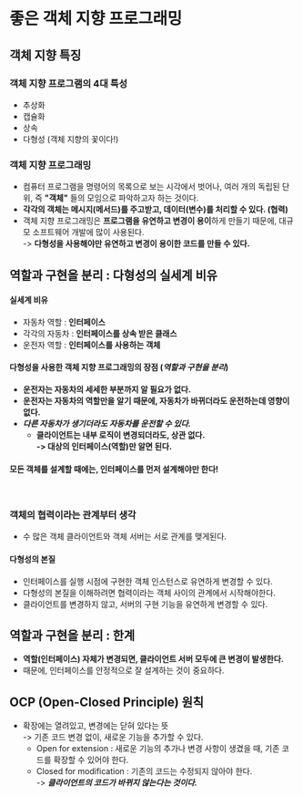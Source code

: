 # 좋은 객체 지향 프로그래밍

## 객체 지향 특징&#x20;

### 객체 지향 프로그램의 4대 특성

* 추상화
* 캡슐화
* 상속
* 다형성 (객체 지향의 꽃이다!)

### 객체 지향 프로그래밍&#x20;

* 컴퓨터 프로그램을 명령어의 목록으로 보는 시각에서 벗어나, 여러 개의 독립된 단위, 즉 **"객체"** 들의 모임으로 파악하고자 하는 것이다.&#x20;
* **각각의 객체는 메시지(메서드)를 주고받고, 데이터(변수)를 처리할 수 있다. (협력)**
* 객체 지향 프로그래밍은 **프로그램을 유연하고 변경이 용이**하게 만들기 때문에, 대규모 소프트웨어 개발에 많이 사용된다.\
  \-> **다형성을 사용해야만 유연하고 변경이 용이한 코드를 만들 수 있다.**

## 역할과 구현을 분리 : 다형성의 실세계 비유

#### 실세계 비유

* 자동차 역할 : **인터페이스**&#x20;
* 각각의 자동차 : **인터페이스를 상속 받은 클래스**
* 운전자 역할 : **인터페이스를 사용하는 객체**

#### 다형성을 사용한 객체 지향 프로그래밍의 장점 (_역할과 구현을 분리_)

* **운전자는 자동차의 세세한 부분까지 알 필요가 없다.**
* **운전자는 자동차의 역할만을 알기 때문에, 자동차가 바뀌더라도 운전하는데 영향이 없다.**
* _**다른 자동차가 생기더라도 자동차를 운전할 수 있다.**_&#x20;
  * **클라이언트는 내부 로직이 변경되더라도, 상관 없다.** \
    **-> 대상의 인터페이스(역할)만 알면 된다.**

#### **모든 객체를 설계할 때에는, 인터페이스를 먼저 설계해야만 한다!**

<figure><img src="../../../../../.gitbook/assets/스크린샷 2024-02-03 10.15.44.png" alt=""><figcaption></figcaption></figure>

### 객체의 협력이라는 관계부터 생각&#x20;

* 수 많은 객체 클라이언트와 객체 서버는 서로 관계를 맺게된다.

#### 다형성의 본질

* 인터페이스를 실행 시점에 구현한 객체 인스턴스로 유연하게 변경할 수 있다.&#x20;
* 다형성의 본질을 이해하려면 협력이라는 객체 사이의 관계에서 시작해야한다.
* 클라이언트를 변경하지 않고, 서버의 구현 기능을 유연하게 변경할 수 있다.&#x20;

## 역할과 구현을 분리 : 한계&#x20;

* **역할(인터페이스) 자체가 변경되면, 클라이언트 서버 모두에 큰 변경이 발생한다.**&#x20;
* 때문에, 인터페이스를 안정적으로 잘 설계하는 것이 중요하다.&#x20;

## OCP (Open-Closed Principle) 원칙&#x20;

* 확장에는 열려있고, 변경에는 닫혀 있다는 뜻\
  \-> 기존 코드 변경 없이, 새로운 기능을 추가할 수 있다.&#x20;
  * Open for extension : 새로운 기능의 추가나 변경 사항이 생겼을 때, 기존 코드를 확장할 수 있어야 한다.&#x20;
  * Closed for modification : 기존의 코드는 수정되지 않아야 한다.\
    \-> _**클라이언트의 코드가 바뀌지 않는다는 것이다.**_

<figure><img src="../../../../../.gitbook/assets/스크린샷 2024-02-03 10.38.35.png" alt=""><figcaption></figcaption></figure>
